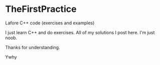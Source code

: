 # TheFirstPractice
Lafore C++ code (exercises and examples)

I just learn C++ and do exercises. All of my solutions I post here. I'm just noob.

Thanks for understanding.

Ywhy
